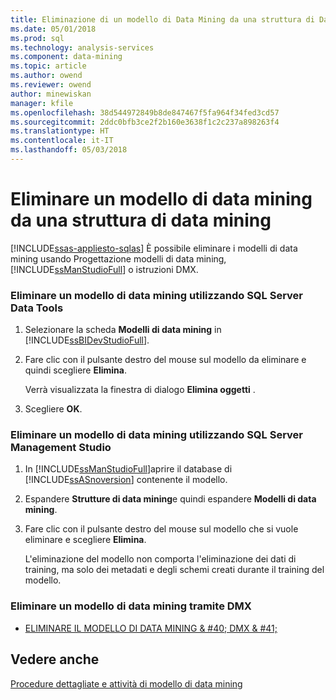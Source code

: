 ```yaml
---
title: Eliminazione di un modello di Data Mining da una struttura di Data Mining | Documenti Microsoft
ms.date: 05/01/2018
ms.prod: sql
ms.technology: analysis-services
ms.component: data-mining
ms.topic: article
ms.author: owend
ms.reviewer: owend
author: minewiskan
manager: kfile
ms.openlocfilehash: 38d544972849b8de847467f5fa964f34fed3cd57
ms.sourcegitcommit: 2ddc0bfb3ce2f2b160e3638f1c2c237a898263f4
ms.translationtype: HT
ms.contentlocale: it-IT
ms.lasthandoff: 05/03/2018
---
```

# <a name="delete-a-mining-model-from-a-mining-structure"></a>Eliminare un modello di data mining da una struttura di data mining
[!INCLUDE[ssas-appliesto-sqlas](../../includes/ssas-appliesto-sqlas.md)]
  È possibile eliminare i modelli di data mining usando Progettazione modelli di data mining, [!INCLUDE[ssManStudioFull](../../includes/ssmanstudiofull-md.md)] o istruzioni DMX.  
  
### <a name="delete-a-mining-model-using-sql-server-data-tools"></a>Eliminare un modello di data mining utilizzando SQL Server Data Tools  
  
1.  Selezionare la scheda **Modelli di data mining** in [!INCLUDE[ssBIDevStudioFull](../../includes/ssbidevstudiofull-md.md)].  
  
2.  Fare clic con il pulsante destro del mouse sul modello da eliminare e quindi scegliere **Elimina**.  
  
     Verrà visualizzata la finestra di dialogo **Elimina oggetti** .  
  
3.  Scegliere **OK**.  
  
### <a name="delete-a-mining-model-using-sql-server-management-studio"></a>Eliminare un modello di data mining utilizzando SQL Server Management Studio  
  
1.  In [!INCLUDE[ssManStudioFull](../../includes/ssmanstudiofull-md.md)]aprire il database di [!INCLUDE[ssASnoversion](../../includes/ssasnoversion-md.md)] contenente il modello.  
  
2.  Espandere **Strutture di data mining**e quindi espandere **Modelli di data mining**.  
  
3.  Fare clic con il pulsante destro del mouse sul modello che si vuole eliminare e scegliere **Elimina**.  
  
     L'eliminazione del modello non comporta l'eliminazione dei dati di training, ma solo dei metadati e degli schemi creati durante il training del modello.  
  
### <a name="delete-a-mining-model-using-dmx"></a>Eliminare un modello di data mining tramite DMX  
  
-   [ELIMINARE IL MODELLO DI DATA MINING & #40; DMX & #41;](../../dmx/drop-mining-model-dmx.md)  
  
## <a name="see-also"></a>Vedere anche  
 [Procedure dettagliate e attività di modello di data mining](../../analysis-services/data-mining/mining-model-tasks-and-how-tos.md)  
  
  
